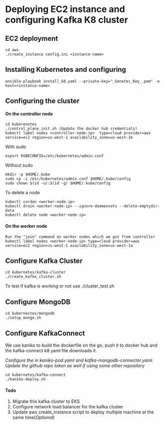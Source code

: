 # Deploying EC2 instance and configuring Kafka K8 cluster
## EC2 deployment
    cd aws
    ./create_instance config.ini <instance-name>

## Installing Kubernetes and configuring
    ansible-playbook install_k8.yaml --private-key="_Genetec_Key_.pem" -e host=<instance-name>

## Configuring the cluster

#### On the controller node

    cd kuberenetes
    ./control_plane_init.sh (Update the docker hub credentials)
    kubectl label nodes <controller-node-ip>  type=cloud provider=aws service=ec2 region=us-west-1 availability_zone=us-west-1b
    
With sudo

    export KUBECONFIG=/etc/kubernetes/admin.conf

Without sudo

    mkdir -p $HOME/.kube 
    sudo cp -i /etc/kubernetes/admin.conf $HOME/.kube/config
    sudo chown $(id -u):$(id -g) $HOME/.kube/config

To delete a node
    
    kubectl cordon <worker-node-ip>
    kubectl drain <worker-node-ip> --ignore-daemonsets --delete-emptydir-data
    kubectl delete node <worker-node-ip>

#### On the worker node 
    Run the "join" command on worker nodes which we got from controller
    kubectl label nodes <worker-node-ip> type=cloud provider=aws service=ec2 region=us-west-1 availability_zone=us-west-1a

## Configure Kafka Cluster
    cd kubernetes/kafka-cluster
    ./create_kafka_cluster.sh
    
To test if kafka is working or not use ./cluster_test.sh

## Configure MongoDB
    cd kubernestes/mongodb
    ./setup_mongo.sh

## Configure KafkaConnect
We use kaniko to build the dockerfile on the go, push it to docker hub and the kafka-connect k8 yaml file downloads it.

_Configure the <registry-name> in kaniko-pod.yaml and kafka-mongodb-connector.yaml. Update the github repo token as well if using some other repository_
    
    cd kubernetes/kafka-connect
    ./kaniko-deploy.sh

#### Todo
1. Migrate this kafka cluster to EKS
2. Configure network load balancer for the kafka cluster
3. Update aws create_instance script to deploy multiple machine at the same time(_Optional_)
    


    